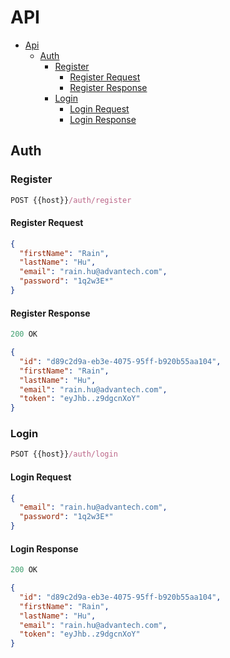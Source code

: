 # API

- [Api](#api)
  - [Auth](#auth)
    - [Register](#register)
      - [Register Request](#register-request)
      - [Register Response](#register-response)
    - [Login](#login)
      - [Login Request](#login-request)
      - [Login Response](#login-response)

## Auth

### Register

```js
POST {{host}}/auth/register
```

#### Register Request

```json
{
  "firstName": "Rain",
  "lastName": "Hu",
  "email": "rain.hu@advantech.com",
  "password": "1q2w3E*"
}
```

#### Register Response

```js
200 OK
```

```json
{
  "id": "d89c2d9a-eb3e-4075-95ff-b920b55aa104",
  "firstName": "Rain",
  "lastName": "Hu",
  "email": "rain.hu@advantech.com",
  "token": "eyJhb..z9dgcnXoY"
}
```

### Login

```js
PSOT {{host}}/auth/login
```

#### Login Request

```json
{
  "email": "rain.hu@advantech.com",
  "password": "1q2w3E*"
}
```

#### Login Response

```js
200 OK
```

```json
{
  "id": "d89c2d9a-eb3e-4075-95ff-b920b55aa104",
  "firstName": "Rain",
  "lastName": "Hu",
  "email": "rain.hu@advantech.com",
  "token": "eyJhb..z9dgcnXoY"
}
```
